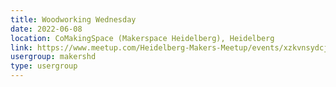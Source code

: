 ```yaml
---
title: Woodworking Wednesday
date: 2022-06-08
location: CoMakingSpace (Makerspace Heidelberg), Heidelberg
link: https://www.meetup.com/Heidelberg-Makers-Meetup/events/xzkvnsydcjblb/
usergroup: makershd
type: usergroup
---
```

